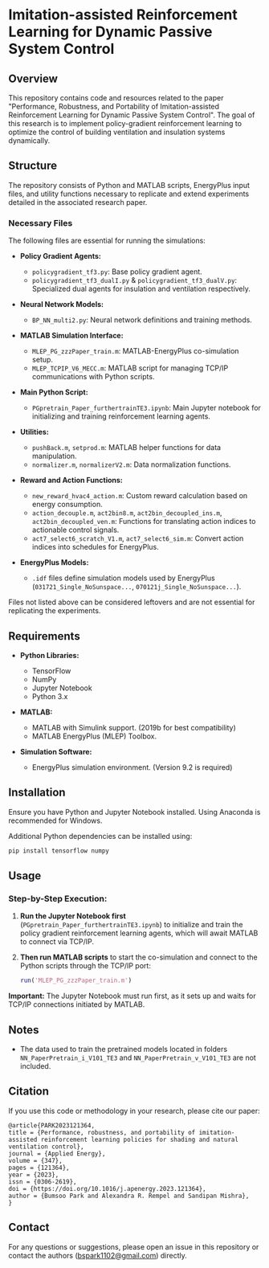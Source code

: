 # Imitation-assisted Reinforcement Learning for Dynamic Passive System Control

## Overview
This repository contains code and resources related to the paper "Performance, Robustness, and Portability of Imitation-assisted Reinforcement Learning for Dynamic Passive System Control". The goal of this research is to implement policy-gradient reinforcement learning to optimize the control of building ventilation and insulation systems dynamically.

## Structure
The repository consists of Python and MATLAB scripts, EnergyPlus input files, and utility functions necessary to replicate and extend experiments detailed in the associated research paper.

### Necessary Files

The following files are essential for running the simulations:

- **Policy Gradient Agents:**
  - `policygradient_tf3.py`: Base policy gradient agent.
  - `policygradient_tf3_dualI.py` & `policygradient_tf3_dualV.py`: Specialized dual agents for insulation and ventilation respectively.

- **Neural Network Models:**
  - `BP_NN_multi2.py`: Neural network definitions and training methods.

- **MATLAB Simulation Interface:**
  - `MLEP_PG_zzzPaper_train.m`: MATLAB-EnergyPlus co-simulation setup.
  - `MLEP_TCPIP_V6_MECC.m`: MATLAB script for managing TCP/IP communications with Python scripts.

- **Main Python Script:**
  - `PGpretrain_Paper_furthertrainTE3.ipynb`: Main Jupyter notebook for initializing and training reinforcement learning agents.

- **Utilities:**
  - `pushBack.m`, `setprod.m`: MATLAB helper functions for data manipulation.
  - `normalizer.m`, `normalizerV2.m`: Data normalization functions.

- **Reward and Action Functions:**
  - `new_reward_hvac4_action.m`: Custom reward calculation based on energy consumption.
  - `action_decouple.m`, `act2bin8.m`, `act2bin_decoupled_ins.m`, `act2bin_decoupled_ven.m`: Functions for translating action indices to actionable control signals.
  - `act7_select6_scratch_V1.m`, `act7_select6_sim.m`: Convert action indices into schedules for EnergyPlus.

- **EnergyPlus Models:**
  - `.idf` files define simulation models used by EnergyPlus (`031721_Single_NoSunspace...`, `070121j_Single_NoSunspace...`).

Files not listed above can be considered leftovers and are not essential for replicating the experiments.

## Requirements

- **Python Libraries:**
  - TensorFlow
  - NumPy
  - Jupyter Notebook
  - Python 3.x

- **MATLAB:**
  - MATLAB with Simulink support. (2019b for best compatibility)
  - MATLAB EnergyPlus (MLEP) Toolbox.

- **Simulation Software:**
  - EnergyPlus simulation environment. (Version 9.2 is required)

## Installation

Ensure you have Python and Jupyter Notebook installed. Using Anaconda is recommended for Windows.

Additional Python dependencies can be installed using:

```bash
pip install tensorflow numpy
```

## Usage

### Step-by-Step Execution:
1. **Run the Jupyter Notebook first** (`PGpretrain_Paper_furthertrainTE3.ipynb`) to initialize and train the policy gradient reinforcement learning agents, which will await MATLAB to connect via TCP/IP.

2. **Then run MATLAB scripts** to start the co-simulation and connect to the Python scripts through the TCP/IP port:
   ```matlab
   run('MLEP_PG_zzzPaper_train.m')
   ```

**Important:** The Jupyter Notebook must run first, as it sets up and waits for TCP/IP connections initiated by MATLAB.

## Notes
- The data used to train the pretrained models located in folders `NN_PaperPretrain_i_V101_TE3` and `NN_PaperPretrain_v_V101_TE3` are not included.

## Citation
If you use this code or methodology in your research, please cite our paper:

```
@article{PARK2023121364,
title = {Performance, robustness, and portability of imitation-assisted reinforcement learning policies for shading and natural ventilation control},
journal = {Applied Energy},
volume = {347},
pages = {121364},
year = {2023},
issn = {0306-2619},
doi = {https://doi.org/10.1016/j.apenergy.2023.121364},
author = {Bumsoo Park and Alexandra R. Rempel and Sandipan Mishra},
}
```

## Contact
For any questions or suggestions, please open an issue in this repository or contact the authors (bspark1102@gmail.com) directly.

